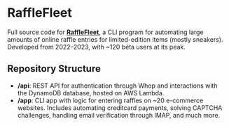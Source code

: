# RaffleFleet

Full source code for [**RaffleFleet**](https://x.com/RaffleFleet), a CLI program for automating large amounts of online raffle entries for limited-edition items (mostly sneakers). Developed from 2022–2023, with ~120 bèta users at its peak.

## Repository Structure
- **/api**: REST API for authentication through Whop and interactions with the DynamoDB database, hosted on AWS Lambda.
- **/app**: CLI app with logic for entering raffles on ~20 e-commerce websites. Includes automating creditcard payments, solving CAPTCHA challenges, handling email verification through IMAP, and much more.
